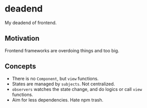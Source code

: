 # deadend

My deadend of frontend.

## Motivation

Frontend frameworks are overdoing things and too big.

## Concepts

- There is no `Component`, but `view` functions.
- States are managed by `subjects`. Not centralized.
- `observers` watches the state change, and do logics or call `view` functions.
- Aim for less dependencies. Hate npm trash.
